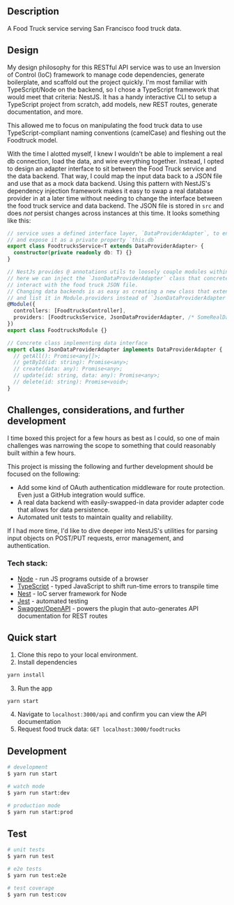 ## Description
A Food Truck service serving San Francisco food truck data. 

## Design

My design philosophy for this RESTful API service was to use an Inversion of Control (IoC) framework to manage code dependencies, generate boilerplate, and scaffold out the project quickly. I'm most familiar with TypeScript/Node on the backend, so I chose a TypeScript framework that would meet that criteria: NestJS. It has a handy interactive CLI to setup a TypeScript project from scratch, add models, new REST routes, generate documentation, and more.

This allowed me to focus on manipulating the food truck data to use TypeScript-compliant naming conventions (camelCase) and fleshing out the Foodtruck model.

With the time I alotted myself, I knew I wouldn't be able to implement a real db connection, load the data, and wire everything together. Instead, I opted to design an adapter interface to sit between the Food Truck service and the data backend. That way, I could map the input data back to a JSON file and use that as a mock data backend. Using this pattern with NestJS's dependency injection framework makes it easy to swap a real database provider in at a later time without needing to change the interface between the food truck service and data backend. The JSON file is stored in `src` and does _not_ persist changes across instances at this time. It looks something like this:
```typescript
// service uses a defined interface layer, `DataProviderAdapter`, to encapsulate backend-specific logic
// and expose it as a private property `this.db`
export class FoodtrucksService<T extends DataProviderAdapter> {
  constructor(private readonly db: T) {}
}

// NestJs provides @ annotations utils to loosely couple modules within a service
// here we can inject the `JsonDataProviderAdapter` class that concretely implements the class to
// interact with the food truck JSON file.
// Changing data backends is as easy as creating a new class that extends `DataProviderAdapter`
// and list it in Module.providers instead of `JsonDataProviderAdapter`
@Module({
  controllers: [FoodtrucksController],
  providers: [FoodtrucksService, JsonDataProviderAdapter, /* SomeRealDataProviderAdapter */],
})
export class FoodtrucksModule {}

// Concrete class implementing data interface 
export class JsonDataProviderAdapter implements DataProviderAdapter {
  // getAll(): Promise<any[]>;
  // getById(id: string): Promise<any>;
  // create(data: any): Promise<any>;
  // update(id: string, data: any): Promise<any>;
  // delete(id: string): Promise<void>;
}
```

## Challenges, considerations, and further development

I time boxed this project for a few hours as best as I could, so one of main challenges was narrowing the scope to something that could reasonably built within a few hours.

This project is missing the following and further development should be focused on the following:
- Add some kind of OAuth authentication middleware for route protection. Even just a GitHub integration would suffice.
- A real data backend with easily-swapped-in data provider adapter code that allows for data persistence.
- Automated unit tests to maintain quality and reliability.

If I had more time, I'd like to dive deeper into NestJS's utilities for parsing input objects on POST/PUT requests, error management, and authentication.

### Tech stack:
- [Node](https://nodejs.org/en) - run JS programs outside of a browser
- [TypeScript](https://www.typescriptlang.org/) - typed JavaScript to shift run-time errors to transpile time
- [Nest](https://github.com/nestjs/nest) - IoC server framework for Node
- [Jest](https://jestjs.io/) - automated testing
- [Swagger/OpenAPI](https://swagger.io/) - powers the plugin that auto-generates API documentation for REST routes

## Quick start

1) Clone this repo to your local environment.
2) Install dependencies
```bash
yarn install
```
3) Run the app
```bash
yarn start 
```
4) Navigate to `localhost:3000/api` and confirm you can view the API documentation
5) Request food truck data: `GET localhost:3000/foodtrucks`

## Development

```bash
# development
$ yarn run start

# watch mode
$ yarn run start:dev

# production mode
$ yarn run start:prod
```

## Test

```bash
# unit tests
$ yarn run test

# e2e tests
$ yarn run test:e2e

# test coverage
$ yarn run test:cov
```
